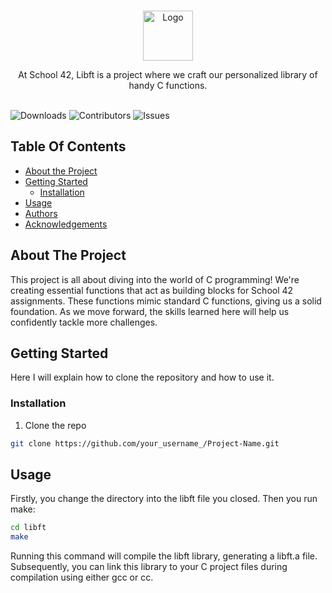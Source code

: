 <br/>
<p align="center">
  <a href="https://github.com/Mr-Don-Leo/42-libft">
    <img src="https://gitlab.com/uploads/-/system/project/avatar/10815567/libft.png" alt="Logo" width="80" height="80">
  </a>

  <p align="center">
    At School 42, Libft is a project where we craft our personalized library of handy C functions.
    <br/>
    <br/>
  </p>
</p>

![Downloads](https://img.shields.io/github/downloads/Mr-Don-Leo/42-libft/total) ![Contributors](https://img.shields.io/github/contributors/Mr-Don-Leo/42-libft?color=dark-green) ![Issues](https://img.shields.io/github/issues/Mr-Don-Leo/42-libft) 

## Table Of Contents

* [About the Project](#about-the-project)
* [Getting Started](#getting-started)
  * [Installation](#installation)
* [Usage](#usage)
* [Authors](#authors)
* [Acknowledgements](#acknowledgements)

## About The Project

This project is all about diving into the world of C programming! We're creating essential functions that act as building blocks for School 42 assignments. These functions mimic standard C functions, giving us a solid foundation. As we move forward, the skills learned here will help us confidently tackle more challenges.

## Getting Started

Here I will explain how to clone the repository and how to use it.

### Installation

1. Clone the repo

```sh
git clone https://github.com/your_username_/Project-Name.git
```

## Usage

Firstly, you change the directory into the libft file you closed. Then you run make: 
```sh
cd libft
make
```
Running this command will compile the libft library, generating a libft.a file. Subsequently, you can link this library to your C project files during compilation using either gcc or cc.

